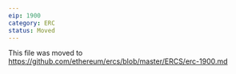 ```yaml
---
eip: 1900
category: ERC
status: Moved
---
```


This file was moved to https://github.com/ethereum/ercs/blob/master/ERCS/erc-1900.md
